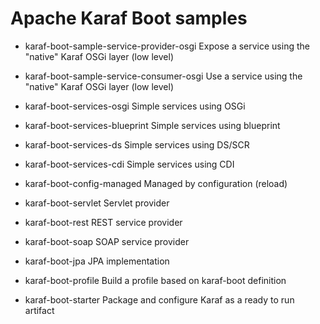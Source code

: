 <!--
    Licensed to the Apache Software Foundation (ASF) under one
    or more contributor license agreements.  See the NOTICE file
    distributed with this work for additional information
    regarding copyright ownership.  The ASF licenses this file
    to you under the Apache License, Version 2.0 (the
    "License"); you may not use this file except in compliance
    with the License.  You may obtain a copy of the License at

      http://www.apache.org/licenses/LICENSE-2.0

    Unless required by applicable law or agreed to in writing,
    software distributed under the License is distributed on an
    "AS IS" BASIS, WITHOUT WARRANTIES OR CONDITIONS OF ANY
    KIND, either express or implied.  See the License for the
    specific language governing permissions and limitations
    under the License.
-->

# Apache Karaf Boot samples

* karaf-boot-sample-service-provider-osgi
   Expose a service using the "native" Karaf OSGi layer (low level)
* karaf-boot-sample-service-consumer-osgi
   Use a service using the "native" Karaf OSGi layer (low level)

* karaf-boot-services-osgi
    Simple services using OSGi
* karaf-boot-services-blueprint
    Simple services using blueprint
* karaf-boot-services-ds
    Simple services using DS/SCR
* karaf-boot-services-cdi
    Simple services using CDI
* karaf-boot-config-managed
    Managed by configuration (reload)
* karaf-boot-servlet
    Servlet provider
* karaf-boot-rest
    REST service provider
* karaf-boot-soap
    SOAP service provider
* karaf-boot-jpa
    JPA implementation
* karaf-boot-profile
    Build a profile based on karaf-boot definition
* karaf-boot-starter
    Package and configure Karaf as a ready to run artifact
